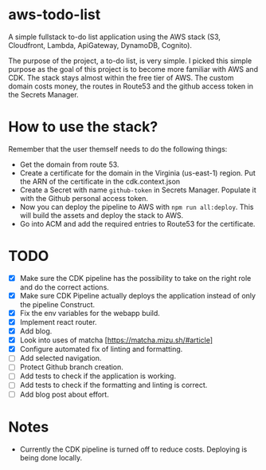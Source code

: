 # aws-todo-list
A simple fullstack to-do list application using the AWS stack (S3, Cloudfront, Lambda, ApiGateway, DynamoDB, Cognito).

The purpose of the project, a to-do list, is very simple. I picked this simple purpose as the goal of this project is to become more familiar with AWS and CDK. The stack stays almost within the free tier of AWS. The custom domain costs money, the routes in Route53 and the github access token in the Secrets Manager. 

# How to use the stack?

Remember that the user themself needs to do the following things:

* Get the domain from route 53.
* Create a certificate for the domain in the Virginia (us-east-1) region. Put the ARN of the certificate in the cdk.context.json
* Create a Secret with name `github-token` in Secrets Manager. Populate it with the Github personal access token.
* Now you can deploy the pipeline to AWS with `npm run all:deploy`. This will build the assets and deploy the stack to AWS.
* Go into ACM and add the required entries to Route53 for the certificate.

# TODO
- [x] Make sure the CDK pipeline has the possibility to take on the right role and do the correct actions.
- [x] Make sure CDK Pipeline actually deploys the application instead of only the pipeline Construct.
- [x] Fix the env variables for the webapp build.
- [x] Implement react router.
- [x] Add blog.
- [x] Look into uses of matcha [https://matcha.mizu.sh/#article]
- [x] Configure automated fix of linting and formatting.
- [ ] Add selected navigation.
- [ ] Protect Github branch creation.
- [ ] Add tests to check if the application is working.
- [ ] Add tests to check if the formatting and linting is correct.
- [ ] Add blog post about effort.

# Notes
* Currently the CDK pipeline is turned off to reduce costs. Deploying is being done locally.